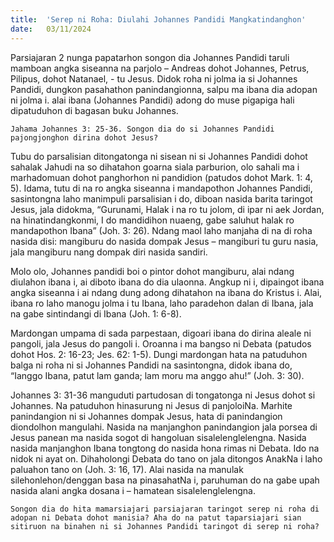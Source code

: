 ```yaml
---
title:  'Serep ni Roha: Diulahi Johannes Pandidi Mangkatindanghon'
date:   03/11/2024
---
```


Parsiajaran 2 nunga papatarhon songon dia Johannes Pandidi taruli mamboan angka siseanna na parjolo – Andreas dohot Johannes, Petrus, Pilipus, dohot Natanael, - tu Jesus. Didok roha ni jolma ia si Johannes Pandidi, dungkon pasahathon panindangionna, salpu ma ibana dia adopan ni jolma i. alai ibana (Johannes Pandidi) adong do muse pigapiga hali dipatuduhon di bagasan buku Johannes.

`Jahama Johannes 3: 25-36. Songon dia do si Johannes Pandidi pajongjonghon dirina dohot Jesus?`

Tubu do parsalisian ditongatonga ni sisean ni si Johannes Pandidi dohot sahalak Jahudi na so dihatahon goarna siala parburion, olo sahali ma i marhadomuan dohot panghorhon ni pandidion (patudos dohot Mark. 1: 4, 5). Idama, tutu di na ro angka siseanna i mandapothon Johannes Pandidi, sasintongna laho manimpuli parsalisian i do, diboan nasida barita taringot Jesus, jala didokma, “Gurunami, Halak i na ro tu jolom, di ipar ni aek Jordan, na hinatindangkonmi, I do mandidihon nuaeng, gabe saluhut halak ro mandapothon Ibana” (Joh. 3: 26). Ndang maol laho manjaha di na di roha nasida disi: mangiburu do nasida dompak Jesus – mangiburi tu guru nasia, jala mangiburu nang dompak diri nasida sandiri.

Molo olo, Johannes pandidi boi o pintor dohot mangiburu, alai ndang diulahon ibana i, ai diboto ibana do dia ulaonna. Angkup ni i, dipaingot ibana angka siseanna i ai ndang dung adong dihatahon na ibana do Kristus i. Alai, ibana ro laho manogu jolma i tu Ibana, laho paradehon dalan di Ibana, jala na gabe sintindangi di Ibana (Joh. 1: 6-8).

Mardongan umpama di sada parpestaan, digoari ibana do dirina aleale ni pangoli, jala Jesus do pangoli i. Oroanna i ma bangso ni Debata (patudos dohot Hos. 2: 16-23; Jes. 62: 1-5). Dungi mardongan hata na patuduhon balga ni roha ni si Johannes Pandidi na sasintongna, didok ibana do, “Ianggo Ibana, patut lam ganda; lam moru ma anggo ahu!” (Joh. 3: 30).

Johannes 3: 31-36 manguduti partudosan di tongatonga ni Jesus dohot si Johannes. Na patuduhon hinasurung ni Jesus di panjoloiNa. Marhite panindangion ni si Johannes dompak Jesus, hata di panindangion diondolhon mangulahi. Nasida na manjanghon panindangion jala porsea di Jesus panean ma nasida sogot di hangoluan sisalelenglelengna. Nasida nasida manjanghon Ibana tongtong do nasida hona rimas ni Debata. Ido na nidok ni ayat on. Dihaholongi Debata do tano on jala ditongos AnakNa i laho paluahon tano on (Joh. 3: 16, 17). Alai nasida na manulak silehonlehon/denggan basa na pinasahatNa i, paruhuman do na gabe upah nasida alani angka dosana i – hamatean sisalelenglelengna.

`Songon dia do hita mamarsiajari parsiajaran taringot serep ni roha di adopan ni Debata dohot manisia? Aha do na patut taparsiajari sian sitiruon na binahen ni si Johannes Pandidi taringot di serep ni roha?`